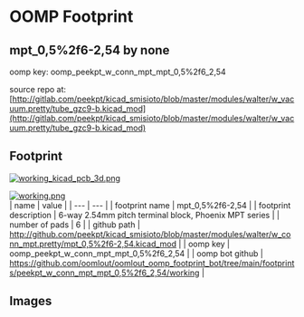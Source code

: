 # OOMP Footprint  
## mpt_0,5%2f6-2,54  by none  
  
oomp key: oomp_peekpt_w_conn_mpt_mpt_0,5%2f6_2,54  
  
source repo at: [http://gitlab.com/peekpt/kicad_smisioto/blob/master/modules/walter/w_vacuum.pretty/tube_gzc9-b.kicad_mod](http://gitlab.com/peekpt/kicad_smisioto/blob/master/modules/walter/w_vacuum.pretty/tube_gzc9-b.kicad_mod)  
## Footprint  
  
[![working_kicad_pcb_3d.png](working_kicad_pcb_3d_600.png)](working_kicad_pcb_3d.png)  
  
[![working.png](working_600.png)](working.png)  
| name | value | 
| --- | --- | 
| footprint name | mpt_0,5%2f6-2,54 | 
| footprint description | 6-way 2.54mm pitch terminal block, Phoenix MPT series | 
| number of pads | 6 | 
| github path | http://github.com/peekpt/kicad_smisioto/blob/master/modules/walter/w_conn_mpt.pretty/mpt_0,5%2f6-2,54.kicad_mod | 
| oomp key | oomp_peekpt_w_conn_mpt_mpt_0,5%2f6_2,54 | 
| oomp bot github | https://github.com/oomlout/oomlout_oomp_footprint_bot/tree/main/footprints/peekpt_w_conn_mpt_mpt_0,5%2f6_2,54/working | 
## Images  
